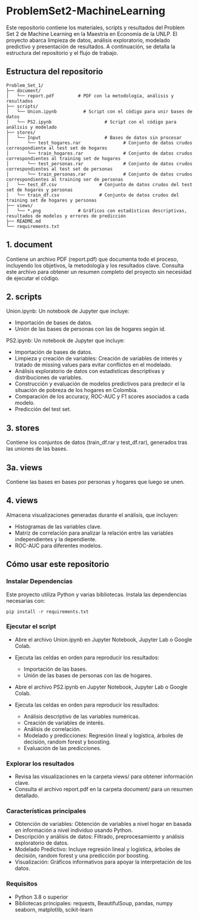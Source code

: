 # ProblemSet2-MachineLearning

Este repositorio contiene los materiales, scripts y resultados del Problem Set 2 de Machine Learning en la Maestría en Economía de la UNLP. El proyecto abarca limpieza de datos, análisis exploratorio, modelado predictivo y presentación de resultados. A continuación, se detalla la estructura del repositorio y el flujo de trabajo.

## Estructura del repositorio

```plaintext
Problem_Set_1/
├── document/
│   └── report.pdf         # PDF con la metodología, análisis y resultados
├── scripts/
│   └── Union.ipynb          # Script con el código para unir bases de datos
│   └── PS2.ipynb                    # Script con el código para análisis y modelado
├── stores/
│   └── Input                        # Bases de datos sin procesar
│       └── test_hogares.rar                # Conjunto de datos crudos correspondiente al test set de hogares
│       └── train_hogares.rar               # Conjunto de datos crudos correspondientes al training set de hogares
│       └── test_personas.rar               # Conjunto de datos crudos correspondientes al test set de personas
│       └── train_personas.rar              # Conjunto de datos crudos correspondientes al training ser de personas
│   └── test_df.csv                # Conjunto de datos crudos del test set de hogares y personas
│   └── train_df.csv               # Conjunto de datos crudos del training set de hogares y personas
├── views/
│   └── *.png              # Gráficos con estadísticas descriptivas, resultados de modelos y errores de predicción
├── README.md
└── requirements.txt
```

## 1. document
Contiene un archivo PDF (report.pdf) que documenta todo el proceso, incluyendo los objetivos, la metodología y los resultados clave.
Consulta este archivo para obtener un resumen completo del proyecto sin necesidad de ejecutar el código.

## 2. scripts
Union.ipynb: Un notebook de Jupyter que incluye:
- Importación de bases de datos.
- Unión de las bases de personas con las de hogares según id.

PS2.ipynb: Un notebook de Jupyter que incluye:
- Importación de bases de datos.
- Limpieza y creación de variables: Creación de variables de interés y tratado de missing values para evitar conflictos en el modelado.
- Análisis exploratorio de datos con estadísticas descriptivas y distribuciones de variables.
- Construcción y evaluación de modelos predictivos para predecir el la situación de pobreza de los hogares en Colombia. 
- Comparación de los accuracy, ROC-AUC y F1 scores asociados a cada modelo.
- Predicción del test set.

## 3. stores
Contiene los conjuntos de datos (train_df.rar y test_df.rar), generados tras las uniones de las bases.
## 3a. views
Contiene las bases en bases por personas y hogares que luego se unen.

## 4. views
Almacena visualizaciones generadas durante el análisis, que incluyen:
- Histogramas de las variables clave.
- Matriz de correlación para analizar la relación entre las variables independientes y la dependiente.
- ROC-AUC para diferentes modelos.

## Cómo usar este repositorio
### Instalar Dependencias

Este proyecto utiliza Python y varias bibliotecas. Instala las dependencias necesarias con:

```plaintext
pip install -r requirements.txt
```

### Ejecutar el script

- Abre el archivo Union.ipynb en Jupyter Notebook, Jupyter Lab o Google Colab.
- Ejecuta las celdas en orden para reproducir los resultados:
    - Importación de las bases.
    - Unión de las bases de personas con las de hogares.
      
- Abre el archivo PS2.ipynb en Jupyter Notebook, Jupyter Lab o Google Colab.
- Ejecuta las celdas en orden para reproducir los resultados:
    - Análisis descriptivo de las variables numéricas.
    - Creación de variables de interés.
    - Análisis de correlación.
    - Modelado y predicciones: Regresión lineal y logística, árboles de decisión, random forest y boosting.
    - Evaluación de las predicciones.

### Explorar los resultados

- Revisa las visualizaciones en la carpeta views/ para obtener información clave.
- Consulta el archivo report.pdf en la carpeta document/ para un resumen detallado.

### Características principales
- Obtención de variables: Obtención de variables a nivel hogar en basada en información a nivel individuo usando Python.
- Descripción y análisis de datos: Filtrado, preprocesamiento y análisis exploratorio de datos.
- Modelado Predictivo: Incluye regresión lineal y logística, árboles de decisión, random forest y una predicción por boosting.
- Visualización: Gráficos informativos para apoyar la interpretación de los datos.

### Requisitos
- Python 3.8 o superior
- Bibliotecas principales:
requests, BeautifulSoup, pandas, numpy
seaborn, matplotlib, scikit-learn

